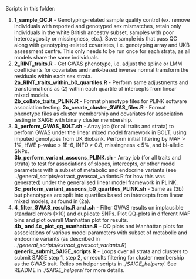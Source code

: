 Scripts in this folder:

1. **1_sample_QC.R** - Genotyping-related sample quality control (ex. remove individuals with reported and genotyped sex mismatches, retain only individuals in the white British ancestry subset, samples with poor heterozygosity or missingness, etc.). Save sample ids that pass QC along with genotyping-related covariates, i.e. genotyping array and UKB assessment centre. This only needs to be run once for each strata, as all models share the same individuals.
2. **2_RINT_traits.R** - Get GWAS phenotype, i.e. adjust the spline or LMM coefficients for covariates and rank-based inverse normal transform the residuals within each sex strata.\
**2a_RINT_traits_within_b0_quartiles.R** - Perform same adjustments and transformations as (2) within each quartile of intercepts from linear mixed models.\
**2b_collate_traits_PLINK.R** - Format phenotype files for PLINK software association testing.
**2c_create_cluster_GWAS_files.R** - Format phenotype files as cluster membership and covariates for association testing in SAIGE with binary cluster membership.
3. **3_perform_GWAS_BOLT.sh** - Array job (for all traits and strata) to perform GWAS under the linear mixed model framework in BOLT, using imputed genotypes from UK Biobank. Perform initial filtering by MAF > 1%, HWE p-value > 1E-6, INFO > 0.8, missingness < 5%, and bi-allelic SNPs. \
**3b_perform_variant_assocns_PLINK.sh** - Array job (for all traits and strata) to test for associations of slopes, intercepts, or other model parameters with a subset of metabolic and endocrine variants (see ../general_scripts/extract_gwascat_variants.R for how this was generated) under the generalised linear model framework in PLINK. \
**3c_perform_variant_assocns_b0_quartiles_PLINK.sh** - Same as (3b) but phenotypes are split into quartiles based on intercepts from linear mixed models, as found in (2a). 
4. **4_filter_GWAS_results.R and .sh** - Filter GWAS results on implausible standard errors (>10) and duplicate SNPs. Plot QQ-plots in different MAF bins and plot overall Manhattan plot for results.\
**4b_ and 4c_plot_qq_manhattan.R** - QQ plots and Manhattan plots for associations of various model parameters with subset of metabolic and endocrine variants (as described in *../general_scripts/extract_gwascat_variants.R*)
**generic_submit_SAIGE_scripts.R** - Loops over all strata and clusters to submit SAIGE step 1, step 2, or results filtering for cluster membership as the GWAS trait. Relies on helper scripts in *./SAIGE_helpers/*. See README in *./SAIGE_helpers/* for more details.
